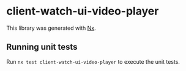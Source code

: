 # client-watch-ui-video-player

This library was generated with [Nx](https://nx.dev).

## Running unit tests

Run `nx test client-watch-ui-video-player` to execute the unit tests.
